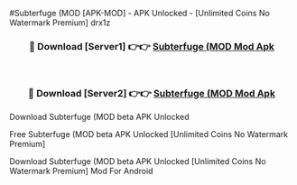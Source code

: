 #Subterfuge (MOD [APK-MOD] - APK Unlocked - [Unlimited Coins No Watermark Premium] drx1z



<div align="center">

<h3>🔴 Download [Server1] 👉👉 <a href="https://momento.my/?title=Subterfuge_(MOD">Subterfuge (MOD Mod Apk</a></h3><br>

<h3>🔴 Download [Server2] 👉👉 <a href="https://momento.my/?title=Subterfuge_(MOD">Subterfuge (MOD Mod Apk</a></h3>
</div>



Download Subterfuge (MOD beta APK Unlocked

Free Subterfuge (MOD beta APK Unlocked [Unlimited Coins No Watermark Premium]

Download Subterfuge (MOD beta APK Unlocked [Unlimited Coins No Watermark Premium] Mod For Android
